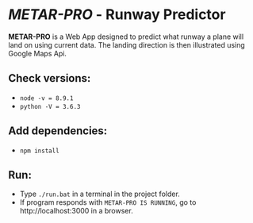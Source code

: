 # *METAR-PRO* - Runway Predictor
**METAR-PRO** is a Web App designed to predict what runway a plane will land on using current data. The landing direction is then illustrated using Google Maps Api. 

## Check versions:
- `node -v = 8.9.1`
- `python -V = 3.6.3`

## Add dependencies:
- `npm install`

## Run:
- Type `./run.bat` in a terminal in the project folder.
- If program responds with `METAR-PRO IS RUNNING`, go to http://localhost:3000 in a browser.


